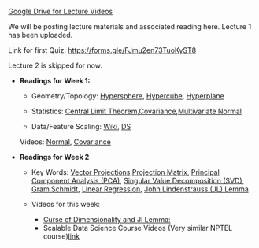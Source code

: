 [Google Drive for Lecture Videos](https://drive.google.com/drive/folders/1IEawjPjOiU6AqRGhyIbAWLIBJN1EuLXe)

We will be posting lecture materials and associated reading here.
Lecture 1 has been uploaded.

Link for first Quiz: https://forms.gle/FJmu2en73TuoKyST8

Lecture 2 is skipped for now. 


* __Readings for Week 1:__
  * Geometry/Topology: [Hypersphere](https://en.wikipedia.org/wiki/N-sphere), [Hypercube](https://en.wikipedia.org/wiki/Hypercube), [Hyperplane](https://en.wikipedia.org/wiki/Hyperplane)
  
  * Statistics: [Central Limit Theorem](https://en.wikipedia.org/wiki/Central_limit_theorem),[Covariance](https://en.wikipedia.org/wiki/Covariance_matrix),[Multivariate Normal](https://en.wikipedia.org/wiki/Multivariate_normal_distribution)

  * Data/Feature Scaling: [Wiki](https://en.wikipedia.org/wiki/Feature_scaling), [DS](https://towardsdatascience.com/all-about-feature-scaling-bcc0ad75cb35)
  
  Videos: [Normal](https://www.youtube.com/watch?v=eho8xH3E6mE), [Covariance](https://www.youtube.com/watch?v=152tSYtiQbw) 
  
* __Readings for Week 2__

  * Key Words: [Vector Projections](https://en.wikipedia.org/wiki/Vector_projection),[Projection Matrix](https://en.wikipedia.org/wiki/Projection_matrix), [Principal Component Analysis (PCA)](https://en.wikipedia.org/wiki/Principal_component_analysis), [Singular Value Decomposition (SVD)](https://en.wikipedia.org/wiki/Singular_value_decomposition), [Gram Schmidt](https://en.wikipedia.org/wiki/Gram%E2%80%93Schmidt_process), [Linear Regression](https://en.wikipedia.org/wiki/Linear_regression), [John Lindenstrauss (JL) Lemma](https://en.wikipedia.org/wiki/Johnson%E2%80%93Lindenstrauss_lemma)

  * Videos for this week: 
    * [Curse of Dimensionality and Jl Lemma:](https://www.youtube.com/watch?v=xVh6B7zhh88)
    *  Scalable Data Science Course Videos (Very similar NPTEL course)[link](https://www.youtube.com/watch?v=pdg2MUZLeSE&list=PLbRMhDVUMngekIHyLt8b_3jQR7C0KUCul)
